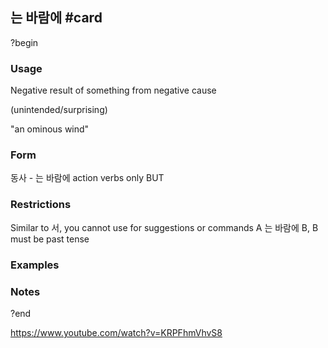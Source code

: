 ## 는 바람에 #card
?begin
### Usage
Negative result of something from negative cause

(unintended/surprising)

"an ominous wind"
### Form
동사 - 는 바람에
action verbs only
BUT 
### Restrictions
Similar to 서, you cannot use for suggestions or commands
A 는 바람에 B, B must be past tense
### Examples
### Notes
?end


https://www.youtube.com/watch?v=KRPFhmVhvS8